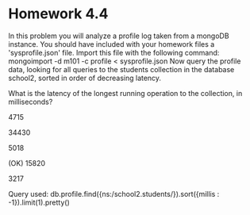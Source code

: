 # Homework 4.4

In this problem you will analyze a profile log taken from a mongoDB instance. You should have included with your homework files a 'sysprofile.json' file. Import this file with the following command:
mongoimport -d m101 -c profile < sysprofile.json
Now query the profile data, looking for all queries to the students collection in the database school2, sorted in order of decreasing latency.

What is the latency of the longest running operation to the collection, in milliseconds?



4715

34430

5018

(OK) 15820

3217


Query used: db.profile.find({ns:/school2.students/}).sort({millis : -1}).limit(1).pretty()
